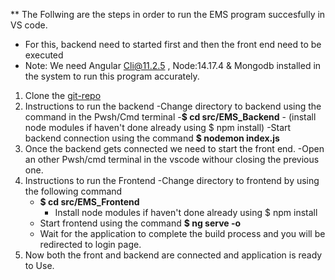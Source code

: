 ** The Follwing are the steps in order to run the EMS program succesfully in VS code.
* For this, backend need to started first and then the front end need to be executed
* Note: We need Angular Cli@11.2.5 , Node:14.17.4 & Mongodb installed in the system to run this program accurately.
1. Clone the [git-repo](https://github.com/thotave/GVSU-CIS641-Vikings)
2. Instructions to run the backend
    -Change directory to backend using the command in the Pwsh/Cmd terminal
    -**$ cd src/EMS_Backend**
        - (install node modules if haven't done already using $ npm install)
    -Start backend connection using the command **$ nodemon index.js**
3. Once the backend gets connected we need to start the front end.
    -Open an other Pwsh/cmd terminal in the vscode withour closing the previous one.
4. Instructions to run the Frontend
    -Change directory to frontend by using the following command
    - **$ cd src/EMS_Frontend**
        - Install node modules if haven't done already using $ npm install
    - Start frontend using the command **$ ng serve -o**
    - Wait for the application to complete the build process and you will be redirected to login page.
5. Now both the front and backend are connected and application is ready to Use.
